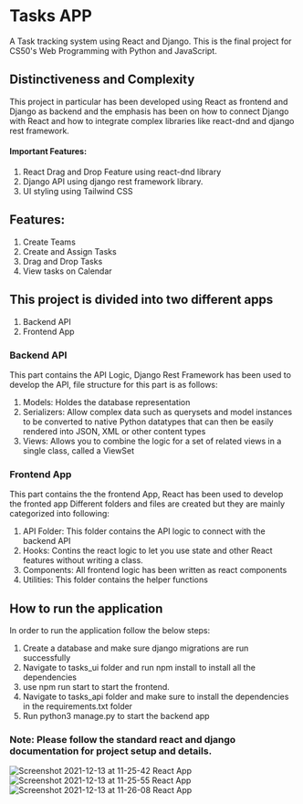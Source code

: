 # Tasks APP
A Task tracking system using React and Django. This is the final project for CS50's Web Programming with Python and JavaScript.

## Distinctiveness and Complexity
This project in particular has been developed using React as frontend and Django as backend and the emphasis has been on how to
connect Django with React and how to integrate complex libraries like react-dnd and django rest framework.
#### Important Features:
1. React Drag and Drop Feature using react-dnd library
2. Django API using django rest framework library.
3. UI styling using Tailwind CSS

## Features:
1. Create Teams
2. Create and Assign Tasks
3. Drag and Drop Tasks
4. View tasks on Calendar


## This project is divided into two different apps
1) Backend API
2) Frontend App

### Backend API
This part contains the API Logic, 
Django Rest Framework has been used to develop the API, file structure for this part is as follows:
1. Models:
Holdes the database representation
2. Serializers: 
Allow complex data such as querysets and model instances to be converted to native Python datatypes that can then be easily rendered into JSON, XML or other content types
3. Views: 
Allows you to combine the logic for a set of related views in a single class, called a ViewSet 

### Frontend App
This part contains the the frontend App, 
React has been used to develop the fronted app
Different folders and files are created but they are mainly categorized into following:
1. API Folder:
This folder contains the API logic to connect with the backend API
2. Hooks:
Contins the react logic to let you use state and other React features without writing a class.
3. Components:
All frontend logic has been written as react components
4. Utilities:
This folder contains the helper functions

## How to run the application
In order to run the application follow the below steps:
1. Create a database and make sure django migrations are run successfully
2. Navigate to tasks_ui folder and run npm install to install all the dependencies
3. use npm run start to start the frontend.
4. Navigate to tasks_api folder and make sure to install the dependencies in the requirements.txt folder
5. Run python3 manage.py to start the backend app

### Note: Please follow the standard react and django documentation for project setup and details.

![Screenshot 2021-12-13 at 11-25-42 React App](https://user-images.githubusercontent.com/8684065/145766197-de1647fd-cf52-408e-adfd-8297cc2a8433.png)
![Screenshot 2021-12-13 at 11-25-55 React App](https://user-images.githubusercontent.com/8684065/145766223-824e8fe7-2c7b-4276-ba96-6e2a6d98c335.png)
![Screenshot 2021-12-13 at 11-26-08 React App](https://user-images.githubusercontent.com/8684065/145766234-0dfd5401-64c8-4d09-9bc0-fd440624092b.png)

